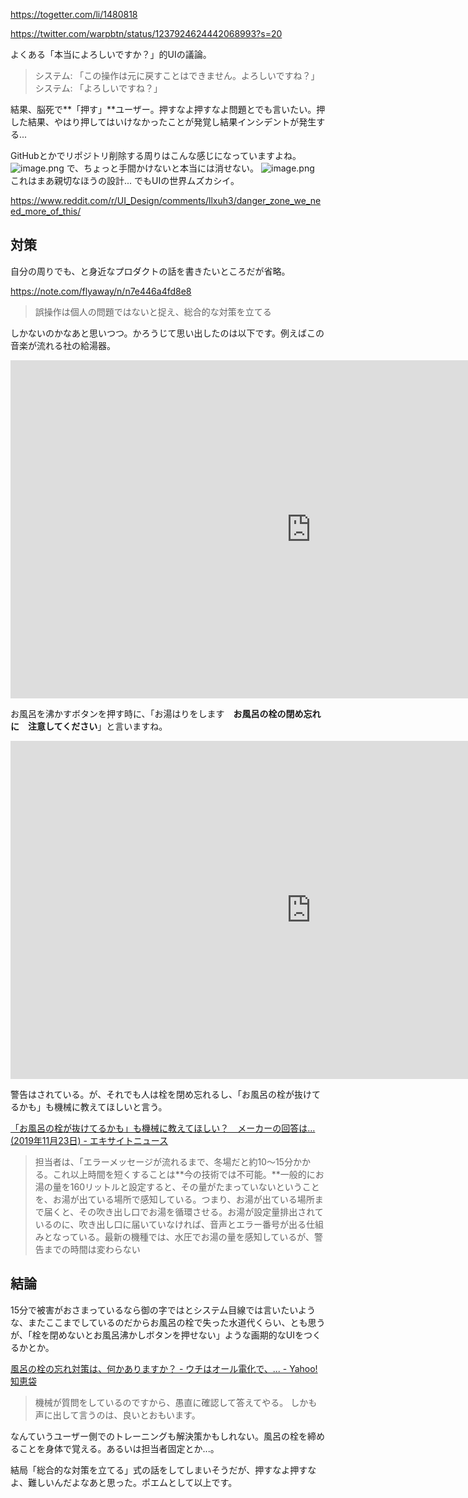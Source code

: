https://togetter.com/li/1480818

https://twitter.com/warpbtn/status/1237924624442068993?s=20

よくある「本当によろしいですか？」的UIの議論。

> システム: 「この操作は元に戻すことはできません。よろしいですね？」
> システム: 「よろしいですね？」

結果、脳死で**「押す」**ユーザー。押すなよ押すなよ問題とでも言いたい。押した結果、やはり押してはいけなかったことが発覚し結果インシデントが発生する...

GitHubとかでリポジトリ削除する周りはこんな感じになっていますよね。
![image.png](https://qiita-image-store.s3.ap-northeast-1.amazonaws.com/0/93824/a58908e2-735e-0251-b4e6-a1b02e2c5eb0.png)
で、ちょっと手間かけないと本当には消せない。
![image.png](https://qiita-image-store.s3.ap-northeast-1.amazonaws.com/0/93824/1743922f-6e23-a16e-90e0-7d1e301f8d4f.png)
これはまあ親切なほうの設計... でもUIの世界ムズカシイ。

https://www.reddit.com/r/UI_Design/comments/llxuh3/danger_zone_we_need_more_of_this/


## 対策

自分の周りでも、と身近なプロダクトの話を書きたいところだが省略。

https://note.com/flyaway/n/n7e446a4fd8e8

> 誤操作は個人の問題ではないと捉え、総合的な対策を立てる

しかないのかなあと思いつつ。かろうじて思い出したのは以下です。例えばこの音楽が流れる社の給湯器。

<iframe width="962" height="541" src="https://www.youtube.com/embed/rrNLJcWClS8" title="YouTube video player" frameborder="0" allow="accelerometer; autoplay; clipboard-write; encrypted-media; gyroscope; picture-in-picture" allowfullscreen></iframe>

お風呂を沸かすボタンを押す時に、「お湯はりをします　**お風呂の栓の閉め忘れに　注意してください**」と言いますね。
<iframe width="962" height="541" src="https://www.youtube.com/embed/hxYL8_8oC6I" title="YouTube video player" frameborder="0" allow="accelerometer; autoplay; clipboard-write; encrypted-media; gyroscope; picture-in-picture" allowfullscreen></iframe>

警告はされている。が、それでも人は栓を閉め忘れるし、「お風呂の栓が抜けてるかも」も機械に教えてほしいと言う。

[「お風呂の栓が抜けてるかも」も機械に教えてほしい？　メーカーの回答は… (2019年11月23日) - エキサイトニュース](https://www.excite.co.jp/news/article/Sirabee_20162203832/)

> 担当者は、「エラーメッセージが流れるまで、冬場だと約10～15分かかる。これ以上時間を短くすることは**今の技術では不可能。**一般的にお湯の量を160リットルと設定すると、その量がたまっていないということを、お湯が出ている場所で感知している。つまり、お湯が出ている場所まで届くと、その吹き出し口でお湯を循環させる。お湯が設定量排出されているのに、吹き出し口に届いていなければ、音声とエラー番号が出る仕組みとなっている。最新の機種では、水圧でお湯の量を感知しているが、警告までの時間は変わらない



## 結論

15分で被害がおさまっているなら御の字ではとシステム目線では言いたいような、またここまでしているのだからお風呂の栓で失った水道代くらい、とも思うが、「栓を閉めないとお風呂沸かしボタンを押せない」ような画期的なUIをつくるかとか。

[風呂の栓の忘れ対策は、何かありますか？ - ウチはオール電化で、... - Yahoo!知恵袋](https://detail.chiebukuro.yahoo.co.jp/qa/question_detail/q12167726922)
> 機械が質問をしているのですから、愚直に確認して答えてやる。
> しかも声に出して言うのは、良いとおもいます。

なんていうユーザー側でのトレーニングも解決策かもしれない。風呂の栓を締めることを身体で覚える。あるいは担当者固定とか...。

結局「総合的な対策を立てる」式の話をしてしまいそうだが、押すなよ押すなよ、難しいんだよなあと思った。ポエムとして以上です。
